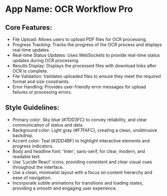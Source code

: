 # **App Name**: OCR Workflow Pro

## Core Features:

- File Upload: Allows users to upload PDF files for OCR processing.
- Progress Tracking: Tracks the progress of the OCR process and displays real-time updates.
- Real-time Status Updates: Uses WebSockets to provide real-time status updates during OCR processing.
- Results Display: Displays the processed files with download links after OCR is complete.
- File Validation: Validates uploaded files to ensure they meet the required format and size constraints.
- Error Handling: Provides user-friendly error messages for upload failures or processing errors.

## Style Guidelines:

- Primary color: Sky blue (#7DD3FC) to convey reliability, and clear communication of status and data.
- Background color: Light gray (#F7FAFC), creating a clean, unobtrusive backdrop.
- Accent color: Teal (#2DD4BF) to highlight interactive elements and progress indicators.
- Body and headline font: 'Inter', sans-serif, for clear, modern, and readable text.
- Use 'Lucide React' icons, providing consistent and clear visual cues throughout the interface.
- Use a clean, minimalist layout with a focus on content hierarchy and ease of navigation.
- Incorporate subtle animations for transitions and loading states, providing a smooth and engaging user experience.